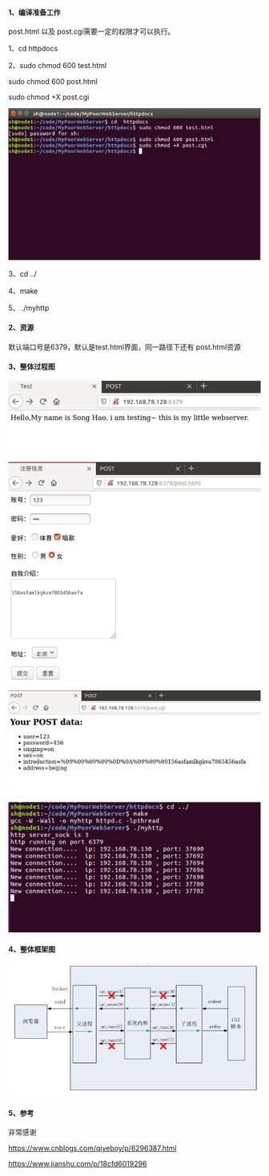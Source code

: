 #### 1、编译准备工作

post.html 以及 post.cgi需要一定的权限才可以执行。

1、cd  httpdocs

2、sudo chmod 600 test.html

sudo chmod 600 post.html

sudo chmod +X post.cgi

![](./image/1.png)



3、cd  ../

4、make

5、 ./myhttp



#### 2、资源

默认端口号是6379，默认是test.html界面，同一路径下还有 post.html资源

#### 3、整体过程图

![](./image/2.png)

![](./image/3.png)



![](./image/4.png)

![](./image/5.png)

#### 4、整体框架图

![](./image/myhttp.png)

#### 5、参考

非常感谢

https://www.cnblogs.com/qiyeboy/p/6296387.html

https://www.jianshu.com/p/18cfd6019296